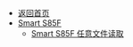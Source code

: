 - [返回首页](/)
- [Smart S85F](Smart%20S85F/)
  - [Smart S85F 任意文件读取](Smart%20S85F/Smart%20S85F%20任意文件读取.md)
